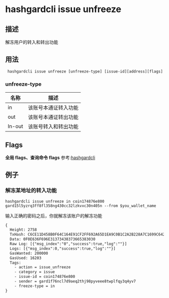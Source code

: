 # hashgardcli issue unfreeze

## 描述
解冻用户的转入和转出功能

## 用法
```shell
 hashgardcli issue unfreeze [unfreeze-type] [issue-id][address][flags]
```
### unfreeze-type

| 名称   | 描述                 |
| ------ | -------------------- |
| in     | 该账号本通证转入功能 |
| out    | 该账号本通证转出功能 |
| In-out | 该账号转入和转出功能 |


## Flags

**全局 flags、查询命令 flags** 参考:[hashgardcli](../README.md)

## 例子

### 解冻某地址的转入功能
```shell
hashgardcli issue unfreeze in coin174876e800 gard15l5yzrq3ff8fl358ng430cc32lzkvxc30n405n --from $you_wallet_name
```
输入正确的密码之后，你就解冻该账户的解冻功能
```txt
{
  Height: 2758
  TxHash: C6CE11D458B0F64C164E91CF2FF692A65D1EA9C0B1C2A2B228A7C1699C6423FE
  Data: 0F0E636F696E31373438373665383030
  Raw Log: [{"msg_index":"0","success":true,"log":""}]
  Logs: [{"msg_index":0,"success":true,"log":""}]
  GasWanted: 200000
  GasUsed: 16203
  Tags:
    - action = issue_unfreeze
    - category = issue
    - issue-id = coin174876e800
    - sender = gard1f76ncl7d9aeq2thj98pyveee8twplfqy3q4yv7
    - freeze-type = in
}
```
